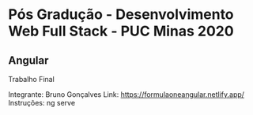 # Pós Gradução - Desenvolvimento Web Full Stack - PUC Minas 2020

## Angular

Trabalho Final

Integrante: Bruno Gonçalves
Link: https://formulaoneangular.netlify.app/
Instruções: ng serve